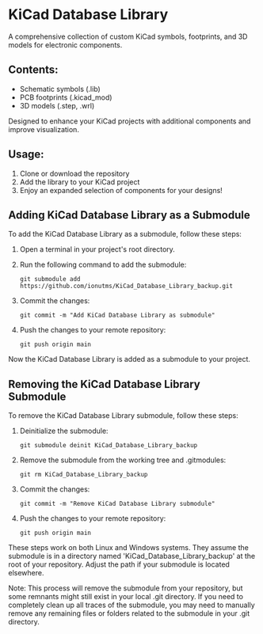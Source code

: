 # KiCad Database Library

A comprehensive collection of custom KiCad symbols, footprints, and 3D models for electronic components.

## Contents:
- Schematic symbols (.lib)
- PCB footprints (.kicad_mod)
- 3D models (.step, .wrl)

Designed to enhance your KiCad projects with additional components and improve visualization.

## Usage:
1. Clone or download the repository
2. Add the library to your KiCad project
3. Enjoy an expanded selection of components for your designs!

## Adding KiCad Database Library as a Submodule

To add the KiCad Database Library as a submodule, follow these steps:

1. Open a terminal in your project's root directory.
2. Run the following command to add the submodule:

   ```
   git submodule add https://github.com/ionutms/KiCad_Database_Library_backup.git
   ```

3. Commit the changes:

   ```
   git commit -m "Add KiCad Database Library as submodule"
   ```

4. Push the changes to your remote repository:

   ```
   git push origin main
   ```

Now the KiCad Database Library is added as a submodule to your project.

## Removing the KiCad Database Library Submodule

To remove the KiCad Database Library submodule, follow these steps:

1. Deinitialize the submodule:

   ```
   git submodule deinit KiCad_Database_Library_backup
   ```

2. Remove the submodule from the working tree and .gitmodules:

   ```
   git rm KiCad_Database_Library_backup
   ```

3. Commit the changes:

   ```
   git commit -m "Remove KiCad Database Library submodule"
   ```

4. Push the changes to your remote repository:

   ```
   git push origin main
   ```

These steps work on both Linux and Windows systems. They assume the submodule is in a directory named 'KiCad_Database_Library_backup' at the root of your repository. Adjust the path if your submodule is located elsewhere.

Note: This process will remove the submodule from your repository, but some remnants might still exist in your local .git directory. If you need to completely clean up all traces of the submodule, you may need to manually remove any remaining files or folders related to the submodule in your .git directory.
